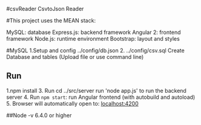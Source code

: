 #csvReader
CsvtoJson Reader

#This project uses the MEAN stack:

MySQL: database
Express.js: backend framework
Angular 2: frontend framework
Node.js: runtime environment
Bootstrap: layout and styles

#MySQL
1.Setup and config ../config/db.json
2. ../config/csv.sql Create Database and tables (Upload file or use command line)

## Run
1.npm install
3. Run cd ../src/server run 'node app.js' to run the backend server
4. Run `npm start`: run Angular frontend (with autobuild and autoload)
5. Browser will automatically open to: [localhost:4200](http://localhost:4200)

##Node -v
6.4.0 or higher